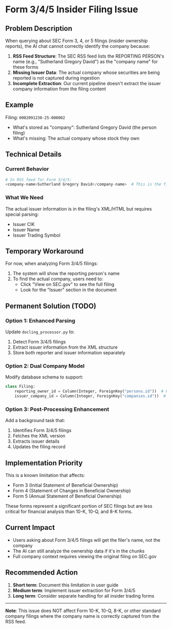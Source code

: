 # Form 3/4/5 Insider Filing Issue

## Problem Description

When querying about SEC Form 3, 4, or 5 filings (insider ownership reports), the AI chat cannot correctly identify the company because:

1. **RSS Feed Structure**: The SEC RSS feed lists the REPORTING PERSON's name (e.g., "Sutherland Gregory David") as the "company name" for these forms
2. **Missing Issuer Data**: The actual company whose securities are being reported is not captured during ingestion
3. **Incomplete Extraction**: Our current pipeline doesn't extract the issuer company information from the filing content

## Example

Filing: `0002091230-25-000002`
- What's stored as "company": Sutherland Gregory David (the person filing)
- What's missing: The actual company whose stock they own

## Technical Details

### Current Behavior

```python
# In RSS feed for Form 3/4/5:
<company-name>Sutherland Gregory David</company-name>  # This is the filer, not the company
```

### What We Need

The actual issuer information is in the filing's XML/HTML but requires special parsing:
- Issuer CIK
- Issuer Name
- Issuer Trading Symbol

## Temporary Workaround

For now, when analyzing Form 3/4/5 filings:

1. The system will show the reporting person's name
2. To find the actual company, users need to:
   - Click "View on SEC.gov" to see the full filing
   - Look for the "Issuer" section in the document

## Permanent Solution (TODO)

### Option 1: Enhanced Parsing

Update `docling_processor.py` to:
1. Detect Form 3/4/5 filings
2. Extract issuer information from the XML structure
3. Store both reporter and issuer information separately

### Option 2: Dual Company Model

Modify database schema to support:
```python
class Filing:
    reporting_owner_id = Column(Integer, ForeignKey("persons.id"))  # For Form 3/4/5
    issuer_company_id = Column(Integer, ForeignKey("companies.id"))  # The actual company
```

### Option 3: Post-Processing Enhancement

Add a background task that:
1. Identifies Form 3/4/5 filings
2. Fetches the XML version
3. Extracts issuer details
4. Updates the filing record

## Implementation Priority

This is a known limitation that affects:
- Form 3 (Initial Statement of Beneficial Ownership)
- Form 4 (Statement of Changes in Beneficial Ownership)
- Form 5 (Annual Statement of Beneficial Ownership)

These forms represent a significant portion of SEC filings but are less critical for financial analysis than 10-K, 10-Q, and 8-K forms.

## Current Impact

- Users asking about Form 3/4/5 filings will get the filer's name, not the company
- The AI can still analyze the ownership data if it's in the chunks
- Full company context requires viewing the original filing on SEC.gov

## Recommended Action

1. **Short term**: Document this limitation in user guide
2. **Medium term**: Implement issuer extraction for Form 3/4/5
3. **Long term**: Consider separate handling for all insider trading forms

---

**Note**: This issue does NOT affect Form 10-K, 10-Q, 8-K, or other standard company filings where the company name is correctly captured from the RSS feed.